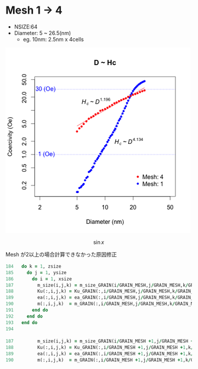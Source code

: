 # Mesh 1 → 4 

- NSIZE:64
- Diameter: 5 ~ 26.5(nm)
	- eg. 10nm: 2.5nm x 4cells

![](./img/Rplot01.png)


$$\sin{x}$$

Mesh が2以上の場合計算できなかった原因修正


```fortran
184   do k = 1, zsize
185     do j = 1, ysize
186       do i = 1, xsize
187         m_size(i,j,k) = m_size_GRAIN(i/GRAIN_MESH,j/GRAIN_MESH,k/GRAIN_MESH)
188         Ku(:,i,j,k) = Ku_GRAIN(:,i/GRAIN_MESH,j/GRAIN_MESH,k/GRAIN_MESH)
189         ea(:,i,j,k) = ea_GRAIN(:,i/GRAIN_MESH,j/GRAIN_MESH,k/GRAIN_MESH)
190         m(:,i,j,k)  = m_GRAIN(:,i/GRAIN_MESH,j/GRAIN_MESH,k/GRAIN_MESH)
191       end do
192     end do
193   end do
194 

187         m_size(i,j,k) = m_size_GRAIN(i/GRAIN_MESH +1,j/GRAIN_MESH +1,k/GRAIN_MESH +1)
188         Ku(:,i,j,k) = Ku_GRAIN(:,i/GRAIN_MESH +1,j/GRAIN_MESH +1,k/GRAIN_MESH +1)
189         ea(:,i,j,k) = ea_GRAIN(:,i/GRAIN_MESH +1,j/GRAIN_MESH +1,k/GRAIN_MESH +1)
190         m(:,i,j,k)  = m_GRAIN(:,i/GRAIN_MESH +1,j/GRAIN_MESH +1,k/GRAIN_MESH +1)
```
